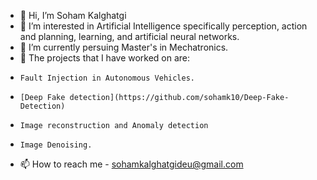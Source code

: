 - 👋 Hi, I’m Soham Kalghatgi
- 👀 I’m interested in Artificial Intelligence specifically perception, action and planning, learning, and artificial neural networks.
- 🌱 I’m currently persuing Master's in Mechatronics.
- 🚗 The projects that I have worked on are:
-     Fault Injection in Autonomous Vehicles.
-     [Deep Fake detection](https://github.com/sohamk10/Deep-Fake-Detection)
-     Image reconstruction and Anomaly detection
-     Image Denoising.
- 📫 How to reach me - sohamkalghatgideu@gmail.com

<!---
sohamk10/sohamk10 is a ✨ special ✨ repository because its `README.md` (this file) appears on your GitHub profile.
You can click the Preview link to take a look at your changes.
--->

